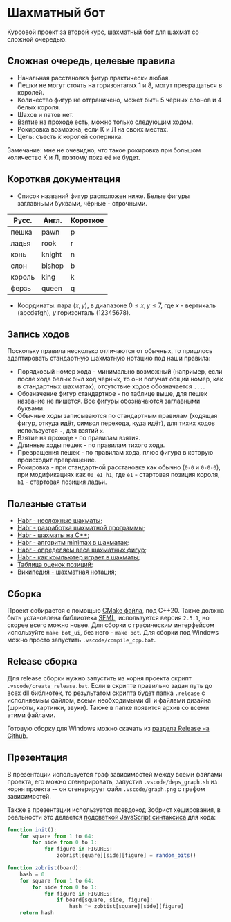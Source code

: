 # Шахматный бот
Курсовой проект за второй курс, шахматный бот для шахмат со сложной очередью.


## Сложная очередь, целевые правила
+ Начальная расстановка фигур практически любая.
+ Пешки не могут стоять на горизонталях 1 и 8, могут превращаться в королей.
+ Количество фигур не отграничено, может быть 5 чёрных слонов и 4 белых короля.
+ Шахов и патов нет.
+ Взятие на проходе есть, можно только следующим ходом.
+ Рокировка возможна, если К и Л на своих местах.
+ Цель: съесть $k$ королей соперника.

Замечание: мне не очевидно, что такое рокировка при большом количество К и Л, поэтому пока её не будет.


## Короткая документация
+ Список названий фигур расположен ниже. Белые фигуры заглавными буквами, чёрные - строчными.

| Русс.  | Англ.  | Короткое |
|--------|--------|----------|
| пешка  | pawn   | p        |
| ладья  | rook   | r        |
| конь   | knight | n        |
| слон   | bishop | b        |
| король | king   | k        |
| ферзь  | queen  | q        |

+ Координаты: пара $(x, y)$, в диапазоне $0 \leq x, y \leq 7$, где $x$ - вертикаль (abcdefgh), $y$ горизонталь (12345678).


## Запись ходов
Поскольку правила несколько отличаются от обычных, то пришлось адаптировать стандартную шахматную нотацию под наши правила:
+ Порядковый номер хода - минимально возможный (например, если после хода белых был ход чёрных, то они получат общий номер, как в стандартных шахматах); отсутствие ходов обозначается `...`.
+ Обозначение фигур стандартное - по таблице выше, для пешек название не пишется. Все фигуры обозначаются заглавными буквами.
+ Обычные ходы записываются по стандартным правилам (ходящая фигур, откуда идёт, символ перехода, куда идёт), для тихих ходов используется `-`, для взятий `x`.
+ Взятие на проходе - по правилам взятия.
+ Длинные ходы пешек - по правилам тихого хода.
+ Превращения пешек - по правилам хода, плюс фигура в которую происходит превращение.
+ Рокировка - при стандартной расстановке как обычно (`0-0` и `0-0-0`), при модификациях как `00_e1_h1`, где `e1` - стартовая позиция короля, `h1` - стартовая позиция ладьи.


## Полезные статьи
+ [Habr - несложные шахматы](https://habr.com/ru/companies/skillbox/articles/437524/);
+ [Habr - разработка шахматной программы](https://habr.com/ru/articles/329528/);
+ [Habr - шахматы на C++](https://habr.com/ru/articles/682122/);
+ [Habr - алгоритм minimax в шахматах](https://habr.com/ru/companies/otus/articles/785512/);
+ [Habr - определяем веса шахматных фигур](https://habr.com/ru/articles/254753/);
+ [Habr - как компьютер играет в шахматы](https://habr.com/ru/articles/390821/);
+ [Таблица оценок позиций](https://www.chessprogramming.org/Simplified_Evaluation_Function);
+ [Википедия - шахматная нотация](https://ru.wikipedia.org/wiki/%D0%A8%D0%B0%D1%85%D0%BC%D0%B0%D1%82%D0%BD%D0%B0%D1%8F_%D0%BD%D0%BE%D1%82%D0%B0%D1%86%D0%B8%D1%8F);


## Сборка
Проект собирается с помощью [CMake файла](./CMakeLists.txt), под C++20. Также должна быть установлена библиотека [SFML](https://www.sfml-dev.org/), используется версия `2.5.1`, но скорее всего можно новее. Для сборки с графическим интерфейсом используйте `make bot_ui`, без него - `make bot`. Для сборки под Windows можно просто запустить `.vscode/compile_cpp.bat`.


## Release сборка
Для release сборки нужно запустить из корня проекта скрипт `.vscode/create_release.bat`. Если в скрипте правильно задан путь до всех dll библиотек, то результатом скрипта будет папка `.release` с исполняемым файлом, всеми необходимыми dll и файлами дизайна (шрифты, картинки, звуки). Также в папке появится архив со всеми этими файлами.

Готовую сборку для Windows можно скачать из [раздела Release на Github](https://github.com/slavashestakov2005/ChessBot/releases).


## Презентация
В презентации используется граф зависимостей между всеми файлами проекта, его можно сгенерировать, запустив `.vscode/deps_graph.sh` из корня проекта -- он сгенерирует файл `.vscode/graph.png` с графом зависимостей.

Также в презентации используется псевдокод Зобрист хеширования, в реальности это делается [подсветкой JavaScript синтаксиса](https://highlight.hohli.com/?language=javascript) для кода:

```js
function init():
    for square from 1 to 64:
        for side from 0 to 1:
            for figure in FIGURES:
                zobrist[square][side][figure] = random_bits()

function zobrist(board):
    hash = 0
    for square from 1 to 64:
        for side from 0 to 1:
            for figure in FIGURES:
                if board[square, side, figure]:
                    hash ^= zobtist[square][side][figure]
    return hash
```
